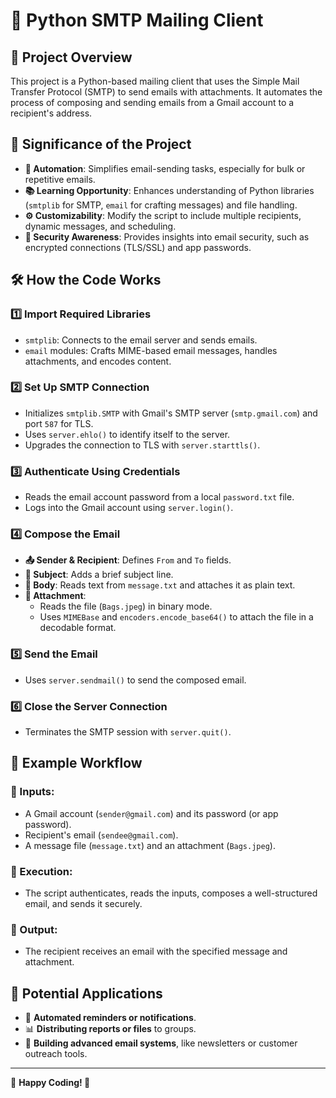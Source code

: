 # 📧 Python SMTP Mailing Client

## 📌 Project Overview
This project is a Python-based mailing client that uses the Simple Mail Transfer Protocol (SMTP) to send emails with attachments. It automates the process of composing and sending emails from a Gmail account to a recipient's address.

## 🚀 Significance of the Project
- **🔄 Automation**: Simplifies email-sending tasks, especially for bulk or repetitive emails.
- **📚 Learning Opportunity**: Enhances understanding of Python libraries (`smtplib` for SMTP, `email` for crafting messages) and file handling.
- **⚙️ Customizability**: Modify the script to include multiple recipients, dynamic messages, and scheduling.
- **🔐 Security Awareness**: Provides insights into email security, such as encrypted connections (TLS/SSL) and app passwords.

## 🛠️ How the Code Works
### 1️⃣ Import Required Libraries
- `smtplib`: Connects to the email server and sends emails.
- `email` modules: Crafts MIME-based email messages, handles attachments, and encodes content.

### 2️⃣ Set Up SMTP Connection
- Initializes `smtplib.SMTP` with Gmail's SMTP server (`smtp.gmail.com`) and port `587` for TLS.
- Uses `server.ehlo()` to identify itself to the server.
- Upgrades the connection to TLS with `server.starttls()`.

### 3️⃣ Authenticate Using Credentials
- Reads the email account password from a local `password.txt` file.
- Logs into the Gmail account using `server.login()`.

### 4️⃣ Compose the Email
- **📤 Sender & Recipient**: Defines `From` and `To` fields.
- **📩 Subject**: Adds a brief subject line.
- **📜 Body**: Reads text from `message.txt` and attaches it as plain text.
- **📎 Attachment**:
  - Reads the file (`Bags.jpeg`) in binary mode.
  - Uses `MIMEBase` and `encoders.encode_base64()` to attach the file in a decodable format.

### 5️⃣ Send the Email
- Uses `server.sendmail()` to send the composed email.

### 6️⃣ Close the Server Connection
- Terminates the SMTP session with `server.quit()`.

## 📌 Example Workflow
### 🔹 Inputs:
- A Gmail account (`sender@gmail.com`) and its password (or app password).
- Recipient's email (`sendee@gmail.com`).
- A message file (`message.txt`) and an attachment (`Bags.jpeg`).

### 🔹 Execution:
- The script authenticates, reads the inputs, composes a well-structured email, and sends it securely.

### 🔹 Output:
- The recipient receives an email with the specified message and attachment.

## 📌 Potential Applications
- 📅 **Automated reminders or notifications**.
- 📊 **Distributing reports or files** to groups.
- 📧 **Building advanced email systems**, like newsletters or customer outreach tools.

---
🔹 **Happy Coding! 🚀**
